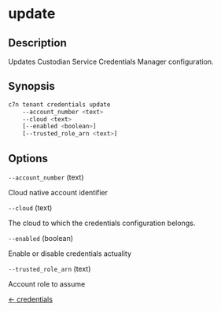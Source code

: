 # update

## Description

Updates Custodian Service Credentials Manager configuration.

## Synopsis

```bash
c7n tenant credentials update
    --account_number <text>
    --cloud <text>
    [--enabled <boolean>]
    [--trusted_role_arn <text>]
```

## Options

`--account_number` (text) 

Cloud native account identifier

`--cloud` (text) 

The cloud to which the credentials configuration belongs.

`--enabled` (boolean) 

Enable or disable credentials actuality

`--trusted_role_arn` (text) 

Account role to assume


[← credentials](./index.md)